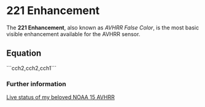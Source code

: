 # 221 Enhancement

The **221 Enhancement**, also known as *AVHRR False Color*, is the most basic visible enhancement available for the AVHRR sensor.

## Equation

\`\`\`cch2,cch2,cch1\`\`\`

### Further information 

[Live status of my beloved NOAA 15 AVHRR](https://www.star.nesdis.noaa.gov/icvs/status_N15_AVHRR.php)

